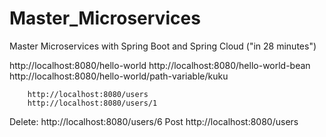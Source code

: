 # Master_Microservices
Master Microservices with Spring Boot and Spring Cloud ("in 28 minutes")



http://localhost:8080/hello-world
http://localhost:8080/hello-world-bean
http://localhost:8080/hello-world/path-variable/kuku


        http://localhost:8080/users
        http://localhost:8080/users/1
Delete: http://localhost:8080/users/6
Post    http://localhost:8080/users